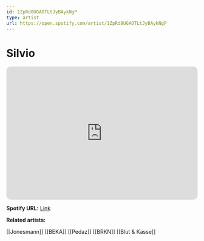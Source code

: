 ```yaml
---
id: 1ZpRd8UGAOTLtJyBAykNgP
type: artist
url: https://open.spotify.com/artist/1ZpRd8UGAOTLtJyBAykNgP
---
```

# Silvio

<iframe style="border-radius:12px" src="https://open.spotify.com/embed/artist/1ZpRd8UGAOTLtJyBAykNgP" width="100%" height="352" frameBorder="0" allowfullscreen="" allow="autoplay; clipboard-write; encrypted-media; fullscreen; picture-in-picture" loading="lazy"></iframe>

**Spotify URL:** [Link](https://open.spotify.com/artist/1ZpRd8UGAOTLtJyBAykNgP)

**Related artists:**

[[Jonesmann]]
[[BEKA]]
[[Pedaz]]
[[BRKN]]
[[Blut & Kasse]]
